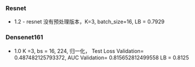 ### Resnet
+ 1.2  -  resnet 没有预处理版本，K=3, batch_size=16, LB = 0.7929


### Densenet161
+ 1.0 K =3, bs = 16, 224, 归一化， Test Loss Validation=  0.487482125793372,  AUC Validation= 0.815652812499558    LB = 0.8125
